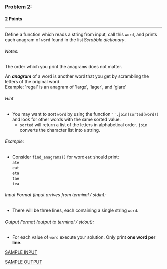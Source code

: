 ### Problem 2:
#### 2 Points

---
Define a function which reads a string from input, call this <code>word</code>, and prints each anagram of <code>word</code> found in the list *Scrabble dictionary*. 

###### Notes:

The order which you print the anagrams does not matter.

An ***anagram*** of a word is another word that you get by scrambling the letters of the original word.<br>
Example: 'regal' is an anagram of 'large', 'lager', and 'glare'

###### Hint
-  You may want to sort <code>word</code> by using the function <code>''.join(sorted(word))</code> and look for other words with the same sorted value.
	- <code>sorted</code> will return a list of the letters in alphabetical order. <code>join</code> converts the character list into a string.


###### Example:
- Consider <code>find_anagrams()</code> for word <code>eat</code> should print:<br><code>ate</code><br><code>eat</code><br><code>eta</code><br><code>tae</code><br><code>tea</code>

###### Input Format (input arrives from terminal / stdin):

- There will be three lines, each containing a single string <code>word</code>.
###### Output Format (output to terminal / stdout):

- For each value of <code>word</code> execute your solution. Only print **one word per line.** 


[SAMPLE INPUT](input.txt)

[SAMPLE OUTPUT](output.txt)
